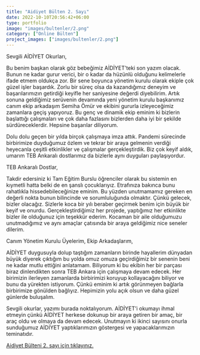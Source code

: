 ```yaml
---
title: "Aidiyet Bülten 2. Sayı"
date: 2022-10-10T20:56:42+06:00
type: portfolio
image: "images/bultenler/2.png"
category: ["Online Bülten"]
project_images: ["images/bultenler/2.png"]
---
```

Sevgili AİDİYET Okurları,

Bu benim başkan olarak göz bebeğimiz AİDİYET’teki son yazım olacak. Bunun ne kadar gurur verici, bir o kadar da hüzünlü olduğunu kelimelerle ifade etmem oldukça zor. Bir sene boyunca yönetim kurulu olarak ekiple çok güzel işler başardık. Zorlu bir süreç olsa da kazandığımız deneyim ve başarılarımızın getirdiği keyifle her saniyesine değerdi diyebilirim. Artık sonuna geldiğimiz serüvenin devamında yeni yönetim kurulu başkanımız canım ekip arkadaşım Semiha Ömür ve ekibini gururla izleyeceğimiz zamanlara geçiş yapıyoruz. Bu genç ve dinamik ekip eminim ki bizlerin başlattığı çalışmaları ve çok daha fazlasını bizlerden daha iyi bir şekilde sürdüreceklerdir. Hepsine başarılar diliyorum. 

Dolu dolu geçen bir yılda birçok çalışmaya imza attık. Pandemi sürecinde birbirimize duyduğumuz özlem ve tekrar bir araya gelmenin verdiği heyecanla çeşitli etkinlikler ve çalışmalar gerçekleştirdik. Biz çok keyif aldık, umarım TEB Ankaralı dostlarımız da bizlerle aynı duyguları paylaşıyordur. 

TEB Ankaralı Dostlar, 

Takdir edersiniz ki Tam Eğitim Burslu öğrenciler olarak bu sistemin en kıymetli hatta belki de en şanslı çocuklarıyız. Etrafınıza bakınca bunu rahatlıkla hissedebileceğinize eminim. Bu yüzden unutmamamız gereken en değerli nokta bunun bilincinde ve sorumluluğunda olmaktır. Çünkü gelecek, bizler olacağız. Sizlerle koca bir yılı beraber geçirmek benim için büyük bir keyif ve onurdu. Gerçekleştirdiğimiz her projede, yaptığımız her etkinlikte bizler ile olduğunuz için teşekkür ederim. Kocaman bir aile olduğumuzu unutmadığımız ve aynı amaçlar çatısında bir araya geldiğimiz nice seneler dilerim.

Canım Yönetim Kurulu Üyelerim, Ekip Arkadaşlarım,

AİDİYET duygusuyla dolup taştığım zamanların birinde hayallerim dünyadan büyük diyerek çıktığım bu yolda omuz omuza geçirdiğimiz bir senenin beni ne kadar mutlu ettiğini anlatamam. Biliyorum ki bu ekibin her bir parçası biraz dinlendikten sonra TEB Ankara için çalışmaya devam edecek. Her birimizin ilerleyen zamanlarda birbirimizi koruyup kollayacağını biliyor ve bunu da yürekten istiyorum. Çünkü eminim ki artık görünmeyen bağlarla birbirimize gönülden bağlıyız. Hepimizin yolu açık olsun ve daha güzel günlerde buluşalım. 

Sevgili okurlar, yazımı burada noktalıyorum. AİDİYET’i okumayı ihmal etmeyin çünkü AİDİYET herkese dokunup bir araya getiren bir amaç, bir araç oldu ve olmaya da devam edecek. Unutmayın ki ikinci sayısını onurla sunduğumuz AİDİYET yaptıklarımızın göstergesi ve yapacaklarımızın teminatıdır.


[Aidiyet Bülteni 2. sayı için tıklayınız.](https://joom.ag/jABI "Dünya'nın en iyi bülteni!")
